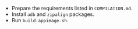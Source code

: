 - Prepare the requirements listed in `COMPILATION.md`.
- Install `adb` and `zipalign` packages.
- Run `build.appimage.sh`.

